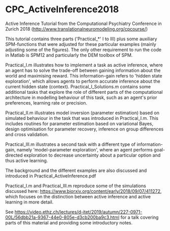 # CPC_ActiveInference2018

Active Inference Tutorial from the Computational Psychiatry Conference in Zurich 2018 (http://www.translationalneuromodeling.org/cpcourse/)

This tutorial contains three parts ('Practical_*' I to III) plus some auxiliary SPM-functions that were adjusted for these particular examples (mainly adjusting some of the figures). The only other requirement to run the code in Matlab is SPM12 and particularly the DEM toolbox of SPM.

Practical_I.m illustrates how to implement a task as active inference, where an agent has to solve the trade-off between gaining information about the world and maximising reward. This information-gain refers to 'hidden state exploration', which allows agents to perform accurate inference about the current hidden state (context). Practical_I_Solutions.m contains some additional tasks that explore the role of different parts of the computational architecture in modelling behaviour of this task, such as an agent's prior preferences, learning rate or precision.

Practical_II.m illustrates model inversion (parameter estimation) based on simulated behaviour in the task that was introduced in Practical_I.m. This includes routines for parameter estimation based on variational Bayes, design optimisation for parameter recovery, inference on group differences and cross validation.

Practical_III.m illustrates a second task with a different type of information-gain, namely 'model-parameter exploration', where an agent performs goal-directed exploration to decrease uncertainty about a particular option and thus active learning. 

The background and the different examples are also discussed and introduced in Practical_ActiveInference.pdf

Practical_I.m and Practical_III.m reproduce some of the simulations discussed here: https://www.biorxiv.org/content/early/2018/09/07/411272, which focuses on the distinction between active inference and active learning in more detail. 

See https://video.ethz.ch/lectures/d-itet/2019/autumn/227-0971-00L/56dbb21a-9367-44e0-805e-d3cb200ba9c3.html for a talk covering parts of this material and providing some introductory notes.
